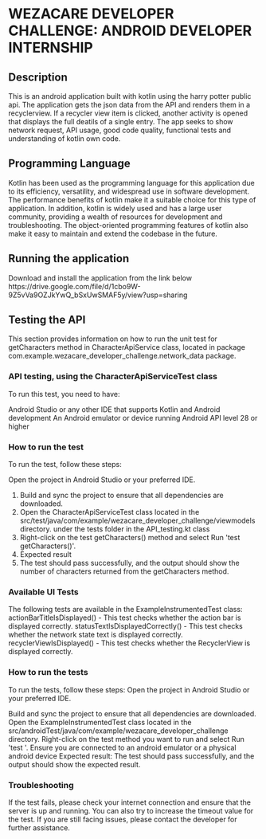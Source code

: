 <h1>WEZACARE DEVELOPER CHALLENGE: ANDROID DEVELOPER INTERNSHIP</h1>

<h2>Description</h2>
This is an android application built with kotlin using the harry potter public api. The application gets the json data from the API and renders them in a recyclerview. If a recycler view item is clicked, another activity is opened that displays the full deatils of a single entry. The app seeks to show network request, API usage, good code quality, functional tests and understanding of kotlin own code.


<h2>Programming Language</h2>
Kotlin has been used as the programming language for this application due to its efficiency, versatility, and widespread use in software development. The performance benefits of kotlin  make it a suitable choice for this type of application. In addition, kotlin is widely used and has a large user community, providing a wealth of resources for development and troubleshooting. The object-oriented programming features of kotlin also make it easy to maintain and extend the codebase in the future.

<h2>Running the application</h2>
Download and install the application from the link below
https://drive.google.com/file/d/1cbo9W-9Z5vVa9OZJkYwQ_bSxUwSMAF5y/view?usp=sharing


<h2>Testing the API</h2>
This section provides information on how to run the unit test for getCharacters method in CharacterApiService class, located in package com.example.wezacare_developer_challenge.network_data package.

<h3>API testing, using the CharacterApiServiceTest class</h3>
To run this test, you need to have:

Android Studio or any other IDE that supports Kotlin and Android development
An Android emulator or device running Android API level 28 or higher

<h3>How to run the test</h3>
To run the test, follow these steps:

Open the project in Android Studio or your preferred IDE.
1. Build and sync the project to ensure that all dependencies are downloaded.
2. Open the CharacterApiServiceTest class located in the src/test/java/com/example/wezacare_developer_challenge/viewmodels directory. under the tests folder in the API_testing.kt class
3. Right-click on the test getCharacters() method and select Run 'test getCharacters()'.
4. Expected result
5. The test should pass successfully, and the output should show the number of characters returned from the getCharacters method.

<h3>Available UI Tests</h3>
The following tests are available in the ExampleInstrumentedTest class:
actionBarTitleIsDisplayed() - This test checks whether the action bar is displayed correctly.
statusTextIsDisplayedCorrectly() - This test checks whether the network state text is displayed correctly.
recyclerViewIsDisplayed() - This test checks whether the RecyclerView is displayed correctly.

<h3>How to run the tests</h3>
To run the tests, follow these steps:
Open the project in Android Studio or your preferred IDE.

Build and sync the project to ensure that all dependencies are downloaded.
Open the ExampleInstrumentedTest class located in the src/androidTest/java/com/example/wezacare_developer_challenge directory.
Right-click on the test method you want to run and select Run 'test <method-name>'.
Ensure you are connected to an android emulator or a physical android device
Expected result:
The test should pass successfully, and the output should show the expected result.

<h3>Troubleshooting</h3>
If the test fails, please check your internet connection and ensure that the server is up and running. You can also try to increase the timeout value for the test. If you are still facing issues, please contact the developer for further assistance.

      


